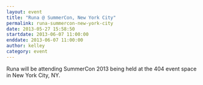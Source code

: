 ```yaml
---
layout: event
title: "Runa @ SummerCon, New York City"
permalink: runa-summercon-new-york-city
date: 2013-05-27 15:58:50
startdate: 2013-06-07 11:00:00
enddate: 2013-06-07 11:00:00
author: kelley
category: event
---
```


Runa will be attending SummerCon 2013 being held at the 404 event space in New York City, NY.

